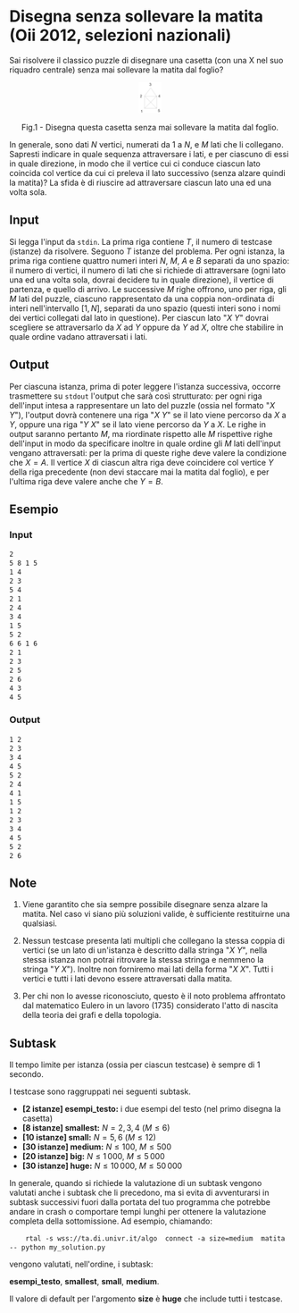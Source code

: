 # Disegna senza sollevare la matita (Oii 2012, selezioni nazionali)

Sai risolvere il classico puzzle di disegnare una casetta (con una X
nel suo riquadro centrale) senza mai sollevare la
matita dal foglio?
<p align = "center">
<img src="./casetta.png" width="8%"></img>
</p>
<p align = "center">
Fig.1 - Disegna questa casetta senza mai sollevare la
matita dal foglio.
</p>

In generale, sono dati $N$ vertici, numerati da $1$ a
$N$, e $M$ lati che li collegano. Sapresti indicare in quale sequenza attraversare i lati, e per ciascuno di essi in quale direzione, in modo che il vertice cui ci conduce ciascun lato coincida col vertice da cui ci preleva il lato successivo (senza alzare quindi la matita)? La sfida è di riuscire ad attraversare ciascun lato una ed una volta sola.

## Input
Si legga l'input da `stdin`.
La prima riga contiene $T$, il numero di testcase (istanze) da risolvere. Seguono $T$
istanze del problema. Per ogni istanza, la prima riga contiene quattro numeri interi $N$,
$M$, $A$ e $B$ separati da uno spazio:
il numero di vertici, il numero di lati che si richiede di attraversare (ogni lato una ed una volta sola, dovrai decidere tu in quale direzione), il vertice di
partenza, e quello di arrivo.
Le successive $M$ righe offrono, uno per riga, gli $M$ lati del puzzle, ciascuno rappresentato da una
coppia non-ordinata di interi nell'intervallo $[1,N]$, separati da uno spazio (questi interi sono i nomi dei vertici collegati dal lato in questione). Per ciascun lato "$X$ $Y$" dovrai scegliere se attraversarlo da $X$ ad $Y$ oppure da $Y$ ad $X$, oltre che stabilire in quale ordine vadano attraversati i lati.


## Output
Per ciascuna istanza, prima di poter leggere l'istanza successiva, occorre trasmettere su `stdout` l'output che sarà così strutturato:
per ogni riga dell'input intesa a rappresentare un lato del puzzle (ossia nel formato "$X$ $Y$"), l'output dovrà contenere una riga "$X$ $Y$" se il lato viene percorso da $X$ a $Y$, oppure una riga "$Y$ $X$" se il lato viene percorso da $Y$ a $X$.
Le righe in output saranno pertanto $M$, ma riordinate rispetto alle $M$ rispettive righe dell'input in modo da specificare inoltre in quale ordine gli $M$ lati dell'input vengano attraversati: per la prima di queste righe deve valere la condizione che $X = A$. Il vertice $X$ di ciascun altra riga deve coincidere col vertice $Y$ della riga precedente (non devi staccare mai la matita dal foglio), e per l'ultima riga deve valere anche che $Y=B$.

## Esempio

### Input
```
2
5 8 1 5
1 4
2 3
5 4
2 1
2 4
3 4
1 5
5 2
6 6 1 6
2 1
2 3
2 5
2 6
4 3
4 5
```

### Output
```
1 2
2 3
3 4
4 5
5 2
2 4
4 1
1 5
1 2
2 3
3 4
4 5
5 2
2 6
```

## Note

1. Viene garantito che sia sempre possibile disegnare senza alzare la matita. Nel caso vi siano più soluzioni valide, è sufficiente restituirne una qualsiasi.

2. Nessun testcase presenta lati multipli che collegano la stessa coppia di vertici (se un lato di un'istanza è descritto dalla stringa "$X$ $Y$", nella stessa istanza non potrai ritrovare la stessa stringa e nemmeno la stringa "$Y$ $X$"). Inoltre non forniremo mai lati della forma "$X$ $X$". Tutti i vertici e tutti i lati devono essere attraversati dalla matita.

3. Per chi non lo avesse riconosciuto, questo è il noto problema affrontato dal matematico Eulero in un lavoro (1735) considerato l'atto di nascita della teoria dei grafi e della topologia.


## Subtask

Il tempo limite per istanza (ossia per ciascun testcase) è sempre di $1$ secondo.

I testcase sono raggruppati nei seguenti subtask.

* **[2 istanze] esempi_testo:** i due esempi del testo (nel primo disegna la casetta)
* **[8 istanze] smallest:** $N = 2, 3, 4$ ($M \leq 6$) 
* **[10 istanze] small:** $N = 5, 6$ ($M \leq 12$)
* **[30 istanze] medium:** $N \leq 100$, $M \leq 500$
* **[20 istanze] big:** $N \leq 1\,000$, $M \leq 5\,000$
* **[30 istanze] huge:** $N \leq 10\,000$, $M \leq 50\,000$

In generale, quando si richiede la valutazione di un subtask vengono valutati anche i subtask che li precedono, ma si evita di avventurarsi in subtask successivi  fuori dalla portata del tuo programma che potrebbe andare in crash o comportare tempi lunghi per ottenere la valutazione completa della sottomissione. Ad esempio, chiamando:

```
    rtal -s wss://ta.di.univr.it/algo  connect -a size=medium  matita -- python my_solution.py
```

vengono valutati, nell'ordine, i subtask:

**esempi_testo**, **smallest**, **small**, **medium**.

Il valore di default per l'argomento **size** è **huge** che include tutti i testcase.



